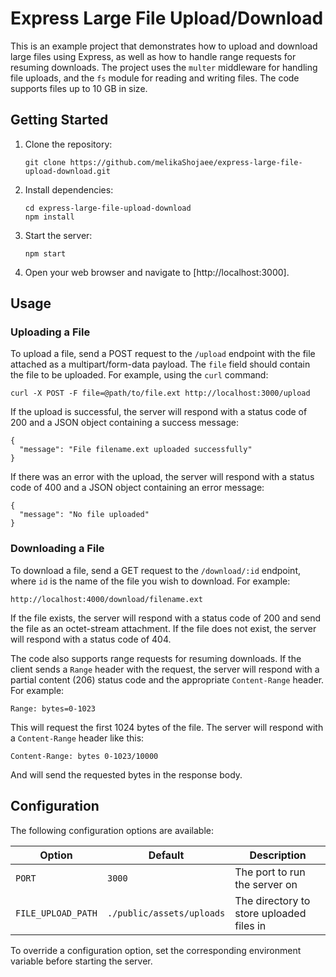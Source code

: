 # Express Large File Upload/Download

This is an example project that demonstrates how to upload and download large files using Express, as well as how to handle range requests for resuming downloads. The project uses the `multer` middleware for handling file uploads, and the `fs` module for reading and writing files. The code supports files up to 10 GB in size.

## Getting Started

1. Clone the repository:

   ```
   git clone https://github.com/melikaShojaee/express-large-file-upload-download.git
   ```

2. Install dependencies:

   ```
   cd express-large-file-upload-download
   npm install
   ```

3. Start the server:

   ```
   npm start
   ```

4. Open your web browser and navigate to [http://localhost:3000].

## Usage

### Uploading a File

To upload a file, send a POST request to the `/upload` endpoint with the file attached as a multipart/form-data payload. The `file` field should contain the file to be uploaded. For example, using the `curl` command:

```
curl -X POST -F file=@path/to/file.ext http://localhost:3000/upload
```

If the upload is successful, the server will respond with a status code of 200 and a JSON object containing a success message:

```
{
  "message": "File filename.ext uploaded successfully"
}
```

If there was an error with the upload, the server will respond with a status code of 400 and a JSON object containing an error message:

```
{
  "message": "No file uploaded"
}
```

### Downloading a File

To download a file, send a GET request to the `/download/:id` endpoint, where `id` is the name of the file you wish to download. For example:

```
http://localhost:4000/download/filename.ext
```

If the file exists, the server will respond with a status code of 200 and send the file as an octet-stream attachment. If the file does not exist, the server will respond with a status code of 404.

The code also supports range requests for resuming downloads. If the client sends a `Range` header with the request, the server will respond with a partial content (206) status code and the appropriate `Content-Range` header. For example:

```
Range: bytes=0-1023
```

This will request the first 1024 bytes of the file. The server will respond with a `Content-Range` header like this:

```
Content-Range: bytes 0-1023/10000
```

And will send the requested bytes in the response body.

## Configuration

The following configuration options are available:

| Option | Default | Description |
| ------ | ------- | ----------- |
| `PORT` | `3000` | The port to run the server on |
| `FILE_UPLOAD_PATH` | `./public/assets/uploads` | The directory to store uploaded files in |

To override a configuration option, set the corresponding environment variable before starting the server.
